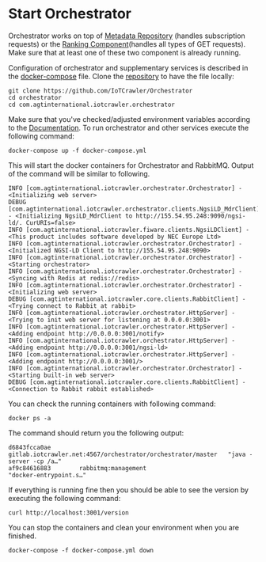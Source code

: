 # Start Orchestrator

Orchestrator works on top of [Metadata Repository](start-metadata-repository.html) (handles subscription requests) or the [Ranking Component](start-ranking-component.html)(handles all types of GET requests).
Make sure that at least one of these two component is already running.

Configuration of orchestrator and supplementary services is described in the [docker-compose](https://github.com/IoTCrawler/Orchestrator/blob/master/com.agtinternational.iotcrawler.orchestrator/docker-compose.yml) file. Clone the [repository](https://github.com/IoTCrawler/Orchestrator) to have the file locally:

```
git clone https://github.com/IoTCrawler/Orchestrator
cd orchestrator
cd com.agtinternational.iotcrawler.orchestrator
```

Make sure that you've checked/adjusted environment variables according to the [Documentation](../orchestrator/orchestrator.html). To run orchestrator and other services execute the following command:

```
docker-compose up -f docker-compose.yml
```

This will start the docker containers for Orchestrator and RabbitMQ. Output of the command will be similar to following.

```
INFO [com.agtinternational.iotcrawler.orchestrator.Orchestrator] - <Initializing web server>
DEBUG [com.agtinternational.iotcrawler.orchestrator.clients.NgsiLD_MdrClient] - <Initializing NgsiLD_MdrClient to http://155.54.95.248:9090/ngsi-ld/. CurURIs=false>
INFO [com.agtinternational.iotcrawler.fiware.clients.NgsiLDClient] - <This product includes software developed by NEC Europe Ltd>
INFO [com.agtinternational.iotcrawler.orchestrator.Orchestrator] - <Initialized NGSI-LD Client to http://155.54.95.248:9090>
INFO [com.agtinternational.iotcrawler.orchestrator.Orchestrator] - <Starting orchestrator>
INFO [com.agtinternational.iotcrawler.orchestrator.Orchestrator] - <Syncing with Redis at redis://redis>
INFO [com.agtinternational.iotcrawler.orchestrator.Orchestrator] - <Initializing web server>
DEBUG [com.agtinternational.iotcrawler.core.clients.RabbitClient] - <Trying connect to Rabbit at rabbit>
INFO [com.agtinternational.iotcrawler.orchestrator.HttpServer] - <Trying to init web server for listening at 0.0.0.0:3001>
INFO [com.agtinternational.iotcrawler.orchestrator.HttpServer] - <Adding endpoint http://0.0.0.0:3001/notify>
INFO [com.agtinternational.iotcrawler.orchestrator.HttpServer] - <Adding endpoint http://0.0.0.0:3001/ngsi-ld>
INFO [com.agtinternational.iotcrawler.orchestrator.HttpServer] - <Adding endpoint http://0.0.0.0:3001/>
INFO [com.agtinternational.iotcrawler.orchestrator.Orchestrator] - <Starting built-in web server>
DEBUG [com.agtinternational.iotcrawler.core.clients.RabbitClient] - <Connection to Rabbit rabbit established>
```

You can check the running containers with following command:

```
docker ps -a
```
The command should return you the following output:
```
d6843fcca0ae        gitlab.iotcrawler.net:4567/orchestrator/orchestrator/master   "java -server -cp /a…"   
af9c84616883        rabbitmq:management                                           "docker-entrypoint.s…"  
```

If everything is running fine then you should be able to see the version by executing the following command:

```
curl http://localhost:3001/version
```

You can stop the containers and clean your environment when you are finished.

```
docker-compose -f docker-compose.yml down
```
